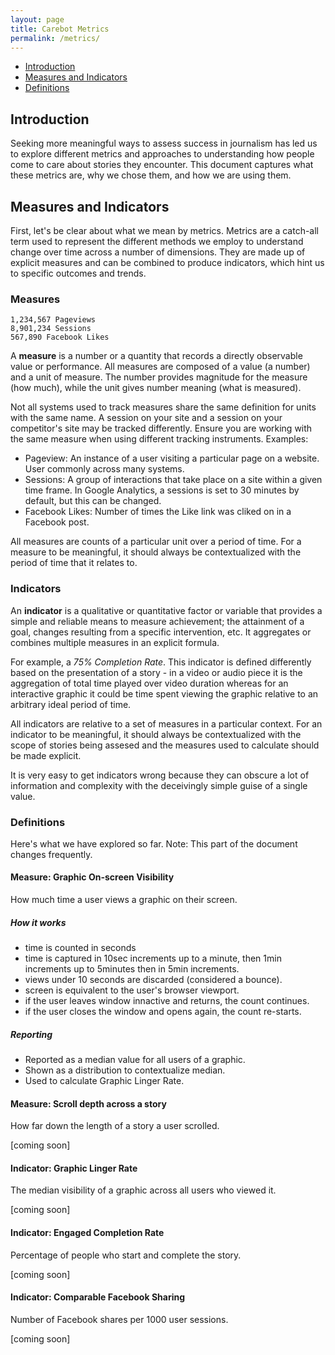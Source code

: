 ```yaml
---
layout: page
title: Carebot Metrics
permalink: /metrics/
---
```

 
* [Introduction](#introduction)
* [Measures and Indicators](#measures-and-indicators)
* [Definitions](#definitions)

## Introduction

Seeking more meaningful ways to assess success in journalism has led us to explore different metrics and approaches to understanding how people come to care about stories they encounter. This document captures what these metrics are, why we chose them, and how we are using them.

## Measures and Indicators

First, let's be clear about what we mean by metrics. Metrics are a catch-all term used to represent the different methods we employ to understand change over time across a number of dimensions. They are made up of explicit measures and can be combined to produce indicators, which hint us to specific outcomes and trends.

### Measures

	1,234,567 Pageviews
	8,901,234 Sessions
	567,890 Facebook Likes

A **measure** is a number or a quantity that records a directly observable value or performance. All measures are composed of a value (a number) and a unit of measure. The number provides magnitude for the measure (how much), while the unit gives number meaning (what is measured).

Not all systems used to track measures share the same definition for units with the same name. A session on your site and a session on your competitor's site may be tracked differently. Ensure you are working with the same measure when using different tracking instruments. Examples:

* Pageview: An instance of a user visiting a particular page on a website. User commonly across many systems.
* Sessions: A group of interactions that take place on a site within a given time frame. In Google Analytics, a sessions is set to 30 minutes by default, but this can be changed.
* Facebook Likes: Number of times the Like link was cliked on in a Facebook post.

All measures are counts of a particular unit over a period of time. For a measure to be meaningful, it should always be contextualized with the period of time that it relates to. 

### Indicators
An **indicator** is a qualitative or quantitative factor or variable that provides a simple and reliable means to measure achievement; the attainment of a goal, changes resulting from a specific intervention, etc. It aggregates or combines multiple measures in an explicit formula.

For example, a *75% Completion Rate*. This indicator is defined differently based on the presentation of a story - in a video or audio piece it is the aggregation of total time played over video duration whereas for an interactive graphic it could be time spent viewing the graphic relative to an arbitrary ideal period of time.

All indicators are relative to a set of measures in a particular context. For an indicator to be meaningful, it should always be contextualized with the scope of stories being assesed and the measures used to calculate should be made explicit. 

It is very easy to get indicators wrong because they can obscure a lot of information and complexity with the deceivingly simple guise of a single value.

### Definitions

Here's what we have explored so far. Note: This part of the document changes frequently.

#### Measure: Graphic On-screen Visibility 
How much time a user views a graphic on their screen.

##### How it works
  * time is counted in seconds
  * time is captured in 10sec increments up to a minute, then 1min increments up to 5minutes then in 5min increments.
  * views under 10 seconds are discarded (considered a bounce).
  * screen is equivalent to the user's browser viewport.
  * if the user leaves window innactive and returns, the count continues.
  * if the user closes the window and opens again, the count re-starts.

##### Reporting
  * Reported as a median value for all users of a graphic.
  * Shown as a distribution to contextualize median.
  * Used to calculate Graphic Linger Rate.

#### Measure: Scroll depth across a story
How far down the length of a story a user scrolled.

[coming soon]

#### Indicator: Graphic Linger Rate
The median visibility of a graphic across all users who viewed it.

[coming soon]

#### Indicator: Engaged Completion Rate
Percentage of people who start and complete the story.

[coming soon]

#### Indicator: Comparable Facebook Sharing
Number of Facebook shares per 1000 user sessions.

[coming soon]
